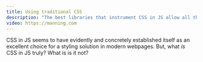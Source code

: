 ```yaml
---
title: Using traditional CSS
description: "The best libraries that instrument CSS in JS allow all the features of CSS that you know in love. In this section, we'll go into detail how to use traditional CSS functionality like media queries, pseudo styles, and more!"
video: https://manning.com
---
```


CSS in JS seems to have evidently and concretely established itself as an excellent choice for a styling solution in modern webpages. But, what _is_ CSS in JS truly? What is is it not?
